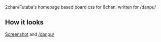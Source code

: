 2chan/Futaba's homepage based board css for 8chan, written for /danpu/

## How it looks
[Screenshot](https://vgy.me/MVSxgE.png)
and [/danpu/](https://8ch.net/danpu/)
